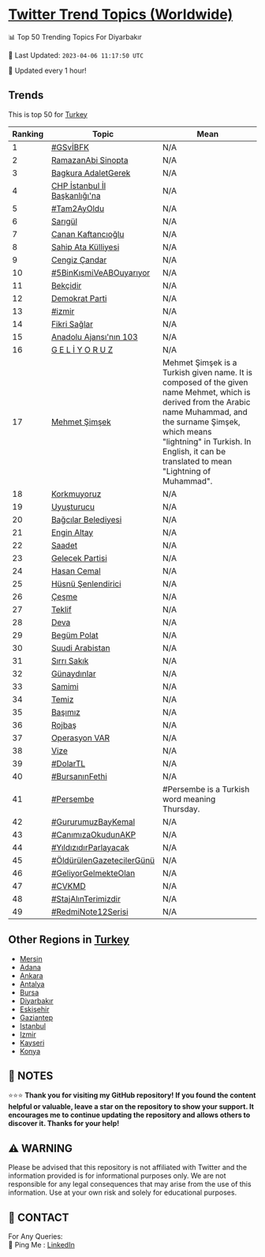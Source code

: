 [Twitter Trend Topics (Worldwide)](https://github.com/ErcinDedeoglu/Twitter-Trend-Topics)
==========


📊 Top 50 Trending Topics For Diyarbakır

📆 Last Updated: `2023-04-06 11:17:50 UTC`

🔧 Updated every 1 hour!


## Trends

This is top 50 for [Turkey](</Turkey>)

| Ranking | Topic | Mean |
| ------- | ------------ | ------------ |
| 1 | [#GSvİBFK](http://twitter.com/search?q=%23GSv%c4%b0BFK) | N/A |
| 2 | [RamazanAbi Sinopta](http://twitter.com/search?q=RamazanAbi+Sinopta) | N/A |
| 3 | [Bagkura AdaletGerek](http://twitter.com/search?q=Bagkura+AdaletGerek) | N/A |
| 4 | [CHP İstanbul İl Başkanlığı'na](http://twitter.com/search?q=CHP+%c4%b0stanbul+%c4%b0l+Ba%c5%9fkanl%c4%b1%c4%9f%c4%b1%27na) | N/A |
| 5 | [#Tam2AyOldu](http://twitter.com/search?q=%23Tam2AyOldu) | N/A |
| 6 | [Sarıgül](http://twitter.com/search?q=Sar%c4%b1g%c3%bcl) | N/A |
| 7 | [Canan Kaftancıoğlu](http://twitter.com/search?q=Canan+Kaftanc%c4%b1o%c4%9flu) | N/A |
| 8 | [Sahip Ata Külliyesi](http://twitter.com/search?q=Sahip+Ata+K%c3%bclliyesi) | N/A |
| 9 | [Cengiz Çandar](http://twitter.com/search?q=Cengiz+%c3%87andar) | N/A |
| 10 | [#5BinKısmiVeABOuyarıyor](http://twitter.com/search?q=%235BinK%c4%b1smiVeABOuyar%c4%b1yor) | N/A |
| 11 | [Bekçidir](http://twitter.com/search?q=Bek%c3%a7idir) | N/A |
| 12 | [Demokrat Parti](http://twitter.com/search?q=Demokrat+Parti) | N/A |
| 13 | [#izmir](http://twitter.com/search?q=%23izmir) | N/A |
| 14 | [Fikri Sağlar](http://twitter.com/search?q=Fikri+Sa%c4%9flar) | N/A |
| 15 | [Anadolu Ajansı'nın 103](http://twitter.com/search?q=Anadolu+Ajans%c4%b1%27n%c4%b1n+103) | N/A |
| 16 | [G E L İ Y O R U Z](http://twitter.com/search?q=G+E+L+%c4%b0+Y+O+R+U+Z) | N/A |
| 17 | [Mehmet Şimşek](http://twitter.com/search?q=Mehmet+%c5%9eim%c5%9fek) | Mehmet Şimşek is a Turkish given name. It is composed of the given name Mehmet, which is derived from the Arabic name Muhammad, and the surname Şimşek, which means "lightning" in Turkish. In English, it can be translated to mean "Lightning of Muhammad". |
| 18 | [Korkmuyoruz](http://twitter.com/search?q=Korkmuyoruz) | N/A |
| 19 | [Uyuşturucu](http://twitter.com/search?q=Uyu%c5%9fturucu) | N/A |
| 20 | [Bağcılar Belediyesi](http://twitter.com/search?q=Ba%c4%9fc%c4%b1lar+Belediyesi) | N/A |
| 21 | [Engin Altay](http://twitter.com/search?q=Engin+Altay) | N/A |
| 22 | [Saadet](http://twitter.com/search?q=Saadet) | N/A |
| 23 | [Gelecek Partisi](http://twitter.com/search?q=Gelecek+Partisi) | N/A |
| 24 | [Hasan Cemal](http://twitter.com/search?q=Hasan+Cemal) | N/A |
| 25 | [Hüsnü Şenlendirici](http://twitter.com/search?q=H%c3%bcsn%c3%bc+%c5%9eenlendirici) | N/A |
| 26 | [Çeşme](http://twitter.com/search?q=%c3%87e%c5%9fme) | N/A |
| 27 | [Teklif](http://twitter.com/search?q=Teklif) | N/A |
| 28 | [Deva](http://twitter.com/search?q=Deva) | N/A |
| 29 | [Begüm Polat](http://twitter.com/search?q=Beg%c3%bcm+Polat) | N/A |
| 30 | [Suudi Arabistan](http://twitter.com/search?q=Suudi+Arabistan) | N/A |
| 31 | [Sırrı Sakık](http://twitter.com/search?q=S%c4%b1rr%c4%b1+Sak%c4%b1k) | N/A |
| 32 | [Günaydınlar](http://twitter.com/search?q=G%c3%bcnayd%c4%b1nlar) | N/A |
| 33 | [Samimi](http://twitter.com/search?q=Samimi) | N/A |
| 34 | [Temiz](http://twitter.com/search?q=Temiz) | N/A |
| 35 | [Başımız](http://twitter.com/search?q=Ba%c5%9f%c4%b1m%c4%b1z) | N/A |
| 36 | [Rojbaş](http://twitter.com/search?q=Rojba%c5%9f) | N/A |
| 37 | [Operasyon VAR](http://twitter.com/search?q=Operasyon+VAR) | N/A |
| 38 | [Vize](http://twitter.com/search?q=Vize) | N/A |
| 39 | [#DolarTL](http://twitter.com/search?q=%23DolarTL) | N/A |
| 40 | [#BursanınFethi](http://twitter.com/search?q=%23Bursan%c4%b1nFethi) | N/A |
| 41 | [#Persembe](http://twitter.com/search?q=%23Persembe) | #Persembe is a Turkish word meaning Thursday. |
| 42 | [#GururumuzBayKemal](http://twitter.com/search?q=%23GururumuzBayKemal) | N/A |
| 43 | [#CanımızaOkudunAKP](http://twitter.com/search?q=%23Can%c4%b1m%c4%b1zaOkudunAKP) | N/A |
| 44 | [#YıldızıdırParlayacak](http://twitter.com/search?q=%23Y%c4%b1ld%c4%b1z%c4%b1d%c4%b1rParlayacak) | N/A |
| 45 | [#ÖldürülenGazetecilerGünü](http://twitter.com/search?q=%23%c3%96ld%c3%bcr%c3%bclenGazetecilerG%c3%bcn%c3%bc) | N/A |
| 46 | [#GeliyorGelmekteOlan](http://twitter.com/search?q=%23GeliyorGelmekteOlan) | N/A |
| 47 | [#CVKMD](http://twitter.com/search?q=%23CVKMD) | N/A |
| 48 | [#StajAlınTerimizdir](http://twitter.com/search?q=%23StajAl%c4%b1nTerimizdir) | N/A |
| 49 | [#RedmiNote12Serisi](http://twitter.com/search?q=%23RedmiNote12Serisi) | N/A |



## Other Regions in [Turkey](</Turkey>)

* [Mersin](</Turkey/Mersin.md>)
* [Adana](</Turkey/Adana.md>)
* [Ankara](</Turkey/Ankara.md>)
* [Antalya](</Turkey/Antalya.md>)
* [Bursa](</Turkey/Bursa.md>)
* [Diyarbakır](</Turkey/Diyarbakır.md>)
* [Eskişehir](</Turkey/Eskişehir.md>)
* [Gaziantep](</Turkey/Gaziantep.md>)
* [Istanbul](</Turkey/Istanbul.md>)
* [Izmir](</Turkey/Izmir.md>)
* [Kayseri](</Turkey/Kayseri.md>)
* [Konya](</Turkey/Konya.md>)



## 📝 NOTES

⭐⭐⭐ **Thank you for visiting my GitHub repository! If you found the content helpful or valuable, leave a star on the repository to show your support. It encourages me to continue updating the repository and allows others to discover it. Thanks for your help!**


## ⚠️ WARNING

Please be advised that this repository is not affiliated with Twitter and the information provided is for informational purposes only. We are not responsible for any legal consequences that may arise from the use of this information. Use at your own risk and solely for educational purposes.


## 📨 CONTACT

 For Any Queries:  
            🏓 Ping Me : [LinkedIn](https://www.linkedin.com/in/ercindedeoglu/)
